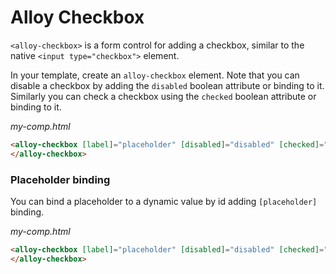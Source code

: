 # Alloy Checkbox

`<alloy-checkbox>` is a form control for adding a checkbox, similar to the native
`<input type="checkbox">` element.

In your template, create an `alloy-checkbox` element. Note that you can disable a checkbox by adding the `disabled` boolean attribute or
binding to it. Similarly you can check a checkbox using the `checked` boolean attribute or binding to it.

*my-comp.html*
```html
<alloy-checkbox [label]="placeholder" [disabled]="disabled" [checked]="checked">
</alloy-checkbox>
```

### Placeholder binding

You can bind a placeholder to a dynamic value by id adding `[placeholder]` binding.

*my-comp.html*
```html
<alloy-checkbox [label]="placeholder" [disabled]="disabled" [checked]="checked">
</alloy-checkbox>
```
